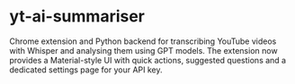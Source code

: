 # yt-ai-summariser

Chrome extension and Python backend for transcribing YouTube videos with Whisper and analysing them using GPT models. The extension now provides a Material-style UI with quick actions, suggested questions and a dedicated settings page for your API key.
